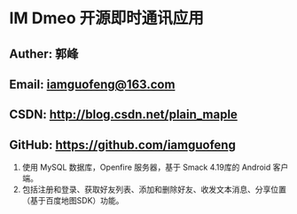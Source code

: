 # IM Dmeo 开源即时通讯应用

## Auther: 郭峰
## Email: iamguofeng@163.com
## CSDN: http://blog.csdn.net/plain_maple
## GitHub: https://github.com/iamguofeng

1. 使用 MySQL 数据库，Openfire 服务器，基于 Smack 4.19库的 Android 客户端。
2. 包括注册和登录、获取好友列表、添加和删除好友、收发文本消息、分享位置（基于百度地图SDK）功能。
